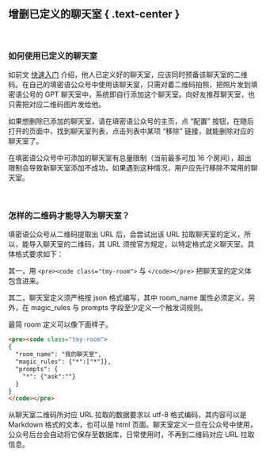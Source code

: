 增删已定义的聊天室 { .text-center }
---------------

&nbsp;

### 如何使用已定义的聊天室

如前文 [快速入门](#2) 介绍，他人已定义好的聊天室，应该同时预备该聊天室的二维码。在自己的填密语公众号中使用该聊天室，只需对着二维码拍照，把照片发到填密语公号的 GPT 聊天室中，系统即自行添加这个聊天室。向好友推荐聊天室，也只需把对应二维码图片发给他。

如果想删除已添加的聊天室，请在填密语公众号的主页，点 “配置” 按钮，在随后打开的页面中，找到聊天室列表，点击列表中某项 “移除” 链接，就能删除对应的聊天室了。

在填密语公众号中可添加的聊天室有总量限制（当前最多可加 16 个房间），超出限制会导致新聊天室添加不成功，如果遇到这种情况，用户应先行移除不常用的聊天室。

&nbsp;

### 怎样的二维码才能导入为聊天室？

填密语公众号从二维码提取出 URL 后，会尝试出该 URL 拉取聊天室的定义，所以，能导入聊天室的二维码，其 URL 须按官方规定，以特定格式定义聊天室。具体格式要求如下：

其一，用 `<pre><code class="tmy-room">` 与 `</code></pre>` 把聊天室的定义体包含进来。

其二，聊天室定义须严格按 json 格式编写，其中 room_name 属性必须定义，另外，在 magic_rules 与 prompts 字段至少定义一个触发词规则。

最简 room 定义可以像下面样子。

``` html
<pre><code class="tmy-room">
{
  "room_name": "我的聊天室",
  "magic_rules": {"*":["*"]},
  "prompts": {
    "*": {"ask":""}
  }
}
</code></pre>
```

从聊天室二维码所对应 URL 拉取的数据要求以 utf-8 格式编码，其内容可以是 Markdown 格式的文本，也可以是 html 页面。聊天室定义一旦在公众号中使用，公众号后台会自动将它保存至数据库，日常使用时，不再到二维码对应 URL 拉取信息。
